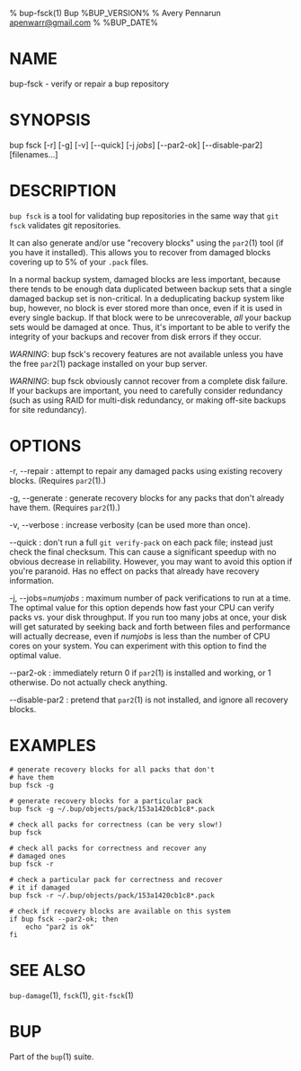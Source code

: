 % bup-fsck(1) Bup %BUP_VERSION%
% Avery Pennarun <apenwarr@gmail.com>
% %BUP_DATE%

# NAME

bup-fsck - verify or repair a bup repository

# SYNOPSIS

bup fsck [-r] [-g] [-v] [\--quick] [-j *jobs*] [\--par2-ok]
[\--disable-par2] [filenames...]

# DESCRIPTION

`bup fsck` is a tool for validating bup repositories in the
same way that `git fsck` validates git repositories.

It can also generate and/or use "recovery blocks" using the
`par2`(1) tool (if you have it installed).  This allows you
to recover from damaged blocks covering up to 5% of your
`.pack` files.

In a normal backup system, damaged blocks are less
important, because there tends to be enough data duplicated
between backup sets that a single damaged backup set is
non-critical.  In a deduplicating backup system like bup,
however, no block is ever stored more than once, even if it
is used in every single backup.  If that block were to be
unrecoverable, *all* your backup sets would be
damaged at once.  Thus, it's important to be able to verify
the integrity of your backups and recover from disk errors
if they occur.

*WARNING*: bup fsck's recovery features are not available
unless you have the free `par2`(1) package installed on
your bup server.

*WARNING*: bup fsck obviously cannot recover from a
complete disk failure.  If your backups are important, you
need to carefully consider redundancy (such as using RAID
for multi-disk redundancy, or making off-site backups for
site redundancy).

# OPTIONS

-r, \--repair
:   attempt to repair any damaged packs using
    existing recovery blocks.  (Requires `par2`(1).)
    
-g, \--generate
:   generate recovery blocks for any packs that don't
    already have them.  (Requires `par2`(1).)

-v, \--verbose
:   increase verbosity (can be used more than once).

\--quick
:   don't run a full `git verify-pack` on each pack file;
    instead just check the final checksum.  This can cause
    a significant speedup with no obvious decrease in
    reliability.  However, you may want to avoid this
    option if you're paranoid.  Has no effect on packs that
    already have recovery information.
    
-j, \--jobs=*numjobs*
:   maximum number of pack verifications to run at a time. 
    The optimal value for this option depends how fast your
    CPU can verify packs vs. your disk throughput.  If you
    run too many jobs at once, your disk will get saturated
    by seeking back and forth between files and performance
    will actually decrease, even if *numjobs* is less than
    the number of CPU cores on your system.  You can
    experiment with this option to find the optimal value.
    
\--par2-ok
:   immediately return 0 if `par2`(1) is installed and
    working, or 1 otherwise.  Do not actually check
    anything.
    
\--disable-par2
:   pretend that `par2`(1) is not installed, and ignore all
    recovery blocks.


# EXAMPLES
    # generate recovery blocks for all packs that don't
    # have them
    bup fsck -g
    
    # generate recovery blocks for a particular pack
    bup fsck -g ~/.bup/objects/pack/153a1420cb1c8*.pack
    
    # check all packs for correctness (can be very slow!)
    bup fsck
    
    # check all packs for correctness and recover any
    # damaged ones
    bup fsck -r
    
    # check a particular pack for correctness and recover
    # it if damaged
    bup fsck -r ~/.bup/objects/pack/153a1420cb1c8*.pack
    
    # check if recovery blocks are available on this system
    if bup fsck --par2-ok; then
    	echo "par2 is ok"
    fi

# SEE ALSO

`bup-damage`(1), `fsck`(1), `git-fsck`(1)

# BUP

Part of the `bup`(1) suite.

